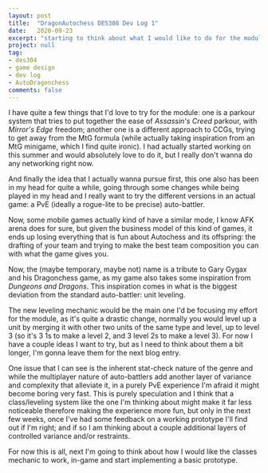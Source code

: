 ```yaml
---
layout: post
title:  "DragonAutochess DES308 Dev Log 1"
date:   2020-09-23
excerpt: "starting to think about what I would like to do for the module assignment."
project: null
tag:
- des304
- game design
- dev log
- AutoDragonchess
comments: false
---
```


I have quite a few things that I'd love to try for the module: one is a parkour system that tries to put together the ease of _Assassin's Creed_ parkour, with _Mirror's Edge_ freedom; another one is a different approach to CCGs, trying to get away from the MtG formula (while actually taking inspiration from an MtG minigame, which I find quite ironic). I had actually started working on this summer and would absolutely love to do it, but I really don't wanna do any networking right now.

And finally the idea that I actually wanna pursue first, this one also has been in my head for quite a while, going through some changes while being played in my head and I really want to try the different versions in an actual game: a PvE (ideally a rogue-lite to be precise) auto-battler.

Now, some mobile games actually kind of have a similar mode, I know AFK arena does for sure, but given the business model  of this kind of games, it ends up losing everything that is fun about Autochess and its offspring: the drafting of your team and trying to make the best team composition you can with what the game gives you.

Now, the (maybe temporary, maybe not) name is a tribute to Gary Gygax and his Dragonchess game, as my game also takes some inspiration from _Dungeons and Dragons_.
This inspiration comes in what is the biggest deviation from the standard auto-battler: unit leveling.

The new leveling mechanic would be the main one I'd be focusing my effort for the module, as it's quite a drastic change, normally you would level up a unit by merging it with other two units of the same type and level, up to level 3 (so it's 3  1s to make a level 2, and 3 level 2s to make a level 3). For now I have a couple ideas I want to try, but as I need to think about them a bit longer, I'm gonna leave them for the next blog entry.

One issue that I can see is the inherent stat-check nature of the genre and while the multiplayer nature of auto-battlers add another layer of variance and complexity that alleviate it, in a purely PvE experience I'm afraid it might become boring very fast. This is purely speculation and I think that a class/leveling system like the one I'm thinking about might make it far less noticeable therefore making the experience more fun, but only in the next few weeks, once I've had some feedback on a working prototype I'll find out if I'm right; and if so I am thinking about a couple additional layers of controlled variance and/or restraints.

For now this is all, next I'm going to think about how I would like the classes mechanic to work, in-game and start implementing a basic prototype.